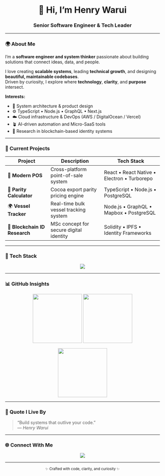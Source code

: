 <!-- Banner -->
<!-- <p align="center">
  <img src="https://raw.githubusercontent.com/hkwarui/henrywarui/main/assets/header.png" alt="Henry Warui — Senior Software Engineer & Tech Leader" width="100%">
</p> -->

<h1 align="center">👋 Hi, I’m Henry Warui</h1>
<h3 align="center">Senior Software Engineer & Tech Leader</h3>

---

### 🌍 About Me
I’m a **software engineer and system thinker** passionate about building solutions that connect ideas, data, and people.

I love creating **scalable systems**, leading **technical growth**, and designing **beautiful, maintainable codebases**.  
Driven by curiosity, I explore where **technology**, **clarity**, and **purpose** intersect.

**Interests:**
- 🧩 System architecture & product design  
- ⚙️ TypeScript • Node.js • GraphQL • Next.js  
- ☁️ Cloud infrastructure & DevOps (AWS / DigitalOcean / Vercel)  
- 🪴 AI-driven automation and Micro-SaaS tools  
- 📘 Research in blockchain-based identity systems  

---

### 🚀 Current Projects
| Project | Description | Tech Stack |
|----------|--------------|-------------|
| 🧾 **Modern POS** | Cross-platform point-of-sale system | React • React Native • Electron • Turborepo |
| 🧮 **Parity Calculator** | Cocoa export parity pricing engine | TypeScript • Node.js • PostgreSQL |
| 🌍 **Vessel Tracker** | Real-time bulk vessel tracking system | Node.js • GraphQL • Mapbox • PostgreSQL |
| 🔗 **Blockchain ID Research** | MSc concept for secure digital identity | Solidity • IPFS • Identity Frameworks |

---

### 🧰 Tech Stack
<p align="center">
  <img src="https://skillicons.dev/icons?i=ts,nodejs,nextjs,react,postgres,graphql,tailwind,docker,aws,vercel,git,githubactions,go&theme=light" />
</p>

---

### 📊 GitHub Insights
<p align="center">
  <img src="https://github-readme-stats.vercel.app/api?username=hkwarui&show_icons=true&theme=transparent" height="160px" />
  <img src="https://github-readme-streak-stats.herokuapp.com/?user=hkwarui&theme=transparent" height="160px" />
</p>

<p align="center">
  <img src="https://github-readme-stats.vercel.app/api/top-langs/?username=hkwwarui&layout=compact&theme=transparent" height="160px" />
</p>

---

### 💬 Quote I Live By
> “Build systems that outlive your code.”  
> — *Henry Warui*

---

### 🌐 Connect With Me
<p align="center">
  <a href="https://www.linkedin.com/in/henrywarui" target="_blank">
    <img src="https://img.shields.io/badge/LinkedIn-Henry%20Warui-blue?style=for-the-badge&logo=linkedin">
  </a>
</p>

---

<p align="center">
  <sub>✨ Crafted with code, clarity, and curiosity ✨</sub>
</p>
